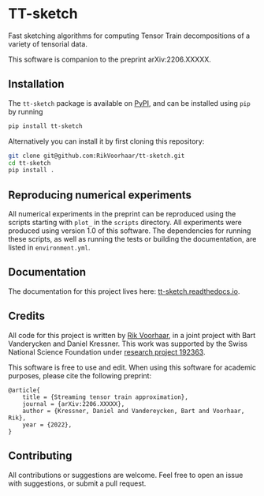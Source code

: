 # TT-sketch

Fast sketching algorithms for computing Tensor Train decompositions of a variety of tensorial data.

This software is companion to the preprint arXiv:2206.XXXXX.

## Installation

The `tt-sketch` package is available on [PyPI](https://pypi.python.org/pypi/tt-sketch), and can be installed
using `pip` by running 

```sh
pip install tt-sketch
```

Alternatively you can install it by first cloning this repository:
```sh
git clone git@github.com:RikVoorhaar/tt-sketch.git
cd tt-sketch
pip install .
```

## Reproducing numerical experiments
All numerical experiments in the preprint can be reproduced using the scripts starting with `plot_` in the `scripts` directory. All experiments were produced using version 1.0 of this software. The dependencies for running these scripts, as well as running the tests or building the documentation, are listed in `environment.yml`.

## Documentation
The documentation for this project lives here: [tt-sketch.readthedocs.io](https://tt-sketch.readthedocs.io).

## Credits
All code for this project is written by [Rik Voorhaar](https://rikvoorhaar.com), in a joint project with Bart Vanderycken and Daniel Kressner. This work was supported by the Swiss National Science Foundation under [research project 192363](https://data.snf.ch/grants/grant/192363).

This software is free to use and edit. When using this software for academic purposes, please cite the following preprint:

```
@article{
    title = {Streaming tensor train approximation},
    journal = {arXiv:2206.XXXXX},
    author = {Kressner, Daniel and Vandereycken, Bart and Voorhaar, Rik},
    year = {2022}, 
}
```

## Contributing
All contributions or suggestions are welcome. Feel free to open an issue with suggestions, or submit a pull request. 